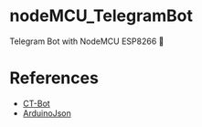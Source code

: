 # nodeMCU_TelegramBot
Telegram Bot with NodeMCU ESP8266 🤖

# References

- [CT-Bot](https://www.arduinolibraries.info/libraries/ct-bot)
- [ArduinoJson](https://www.arduinolibraries.info/libraries/arduino-json)
